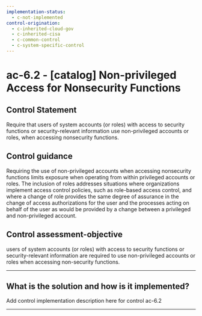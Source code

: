 ```yaml
---
implementation-status:
  - c-not-implemented
control-origination:
  - c-inherited-cloud-gov
  - c-inherited-cisa
  - c-common-control
  - c-system-specific-control
---
```


# ac-6.2 - \[catalog\] Non-privileged Access for Nonsecurity Functions

## Control Statement

Require that users of system accounts (or roles) with access to security functions or security-relevant information use non-privileged accounts or roles, when accessing nonsecurity functions.

## Control guidance

Requiring the use of non-privileged accounts when accessing nonsecurity functions limits exposure when operating from within privileged accounts or roles. The inclusion of roles addresses situations where organizations implement access control policies, such as role-based access control, and where a change of role provides the same degree of assurance in the change of access authorizations for the user and the processes acting on behalf of the user as would be provided by a change between a privileged and non-privileged account.

## Control assessment-objective

users of system accounts (or roles) with access to security functions or security-relevant information are required to use non-privileged accounts or roles when accessing non-security functions.

______________________________________________________________________

## What is the solution and how is it implemented?

Add control implementation description here for control ac-6.2

______________________________________________________________________

